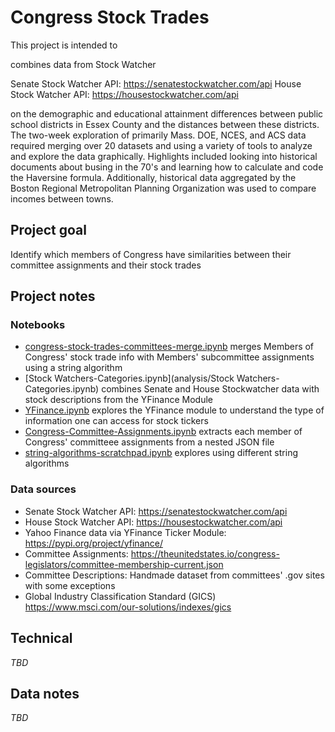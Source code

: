 # Congress Stock Trades

This project is intended to   

combines data from Stock Watcher


Senate Stock Watcher API: https://senatestockwatcher.com/api House Stock Watcher API: https://housestockwatcher.com/api


on the demographic and educational attainment differences between public school districts in Essex County and the distances between these districts. The two-week exploration of primarily Mass. DOE, NCES, and ACS data required merging over 20 datasets and using a variety of tools to analyze and explore the data graphically. Highlights included looking into historical documents about busing in the 70's and learning how to calculate and code the Haversine formula. Additionally, historical data aggregated by the Boston Regional Metropolitan Planning Organization was used to compare incomes between towns.


## Project goal

Identify which members of Congress have similarities between their committee assignments and their stock trades 

## Project notes
### Notebooks

* [congress-stock-trades-committees-merge.ipynb](analysis/congress-stock-trades-committees-merge.ipynb) merges Members of Congress' stock trade info with Members' subcommittee assignments using a string algorithm
* [Stock Watchers-Categories.ipynb](analysis/Stock Watchers-Categories.ipynb) combines Senate and House Stockwatcher data with stock descriptions from the YFinance Module
* [YFinance.ipynb](analysis/YFinance.ipynb) explores the YFinance module to understand the type of information one can access for stock tickers
* [Congress-Committee-Assignments.ipynb](analysis/Congress-Committee-Assignments.ipynb) extracts each member of Congress' committeee assignments from a nested JSON file 
* [string-algorithms-scratchpad.ipynb](analysis/string-algorithms-scratchpad.ipynb) explores using different string algorithms

### Data sources

* Senate Stock Watcher API: https://senatestockwatcher.com/api 
* House Stock Watcher API: https://housestockwatcher.com/api
* Yahoo Finance data via YFinance Ticker Module: https://pypi.org/project/yfinance/
* Committee Assignments: https://theunitedstates.io/congress-legislators/committee-membership-current.json
* Committee Descriptions: Handmade dataset from committees' .gov sites with some exceptions
* Global Industry Classification Standard (GICS) https://www.msci.com/our-solutions/indexes/gics


## Technical

*TBD*


## Data notes

*TBD*
